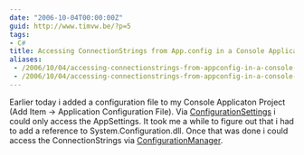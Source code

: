 ```yaml
---
date: "2006-10-04T00:00:00Z"
guid: http://www.timvw.be/?p=5
tags:
- C#
title: Accessing ConnectionStrings from App.config in a Console Application Project
aliases:
 - /2006/10/04/accessing-connectionstrings-from-appconfig-in-a-console-application-project/
 - /2006/10/04/accessing-connectionstrings-from-appconfig-in-a-console-application-project.html
---
```

Earlier today i added a configuration file to my Console Applicaton Project (Add Item -> Application Configuration File). Via [ConfigurationSettings](http://www.google.be/url?sa=t&ct=res&cd=1&url=http%3A%2F%2Fmsdn2.microsoft.com%2Fen-us%2Flibrary%2Fsystem.configuration.configurationsettings.aspx&ei=Z80jRYH_C6emiAKbksTEDA&sig=___7EifcEUZZI1hKTg7xiADzIZfIk=&sig2=l3qMgh7T4zcrtCc2IZOp-A) i could only access the AppSettings. It took me a while to figure out that i had to add a reference to System.Configuration.dll. Once that was done i could access the ConnectionStrings via [ConfigurationManager](http://www.google.be/url?sa=t&ct=res&cd=1&url=http%3A%2F%2Fmsdn2.microsoft.com%2Fen-us%2Flibrary%2Fsystem.configuration.configurationmanager.aspx&ei=wM0jRbOxF7mEiALA4smRDA&sig=__mZt6_vi0x3-IpA4WDtLjmB8J4qU=&sig2=RhtohKiKtaGgUOTNFNtJ-w).
